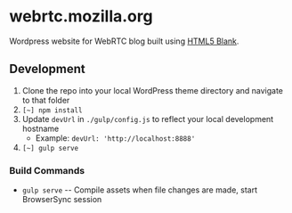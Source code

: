 # webrtc.mozilla.org

Wordpress website for WebRTC blog built using [HTML5 Blank](https://github.com/toddmotto/html5blank/blob/master/README.md).

## Development

1. Clone the repo into your local WordPress theme directory and navigate to that folder
2. `[~] npm install`
3. Update `devUrl` in `./gulp/config.js` to reflect your local development hostname
    - Example: `devUrl: 'http://localhost:8888'`
4. `[~] gulp serve`

### Build Commands

- `gulp serve` -- Compile assets when file changes are made, start BrowserSync session